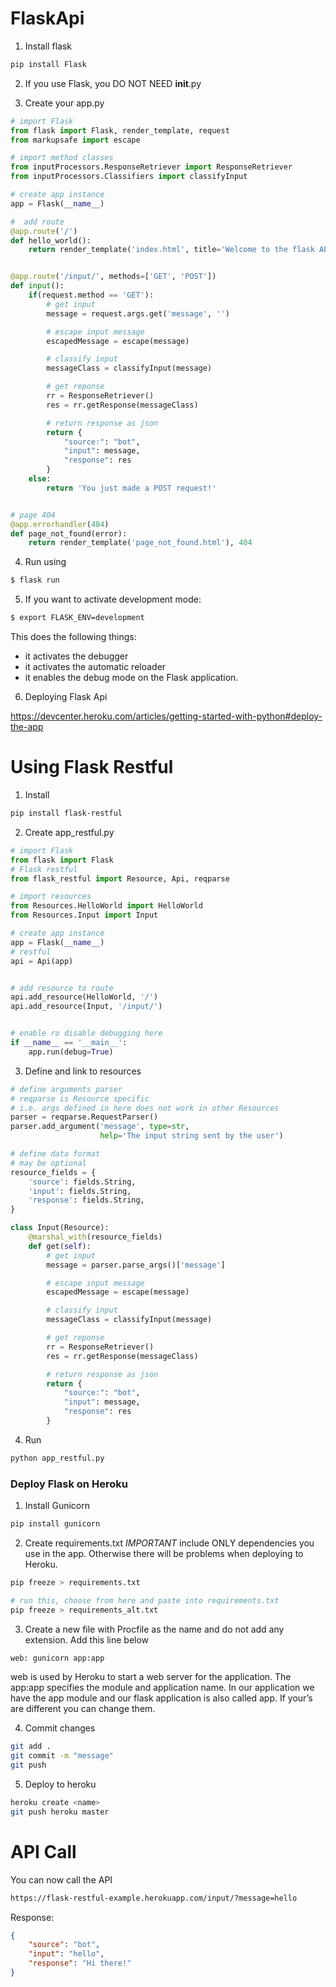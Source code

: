 # FlaskApi

1. Install flask
```python
pip install Flask
```

2. If you use Flask, you DO NOT NEED __init__.py

3. Create your app.py
```python
# import Flask
from flask import Flask, render_template, request
from markupsafe import escape

# import method classes
from inputProcessors.ResponseRetriever import ResponseRetriever
from inputProcessors.Classifiers import classifyInput

# create app instance
app = Flask(__name__)

#  add route
@app.route('/')
def hello_world():
    return render_template('index.html', title='Welcome to the flask API')


@app.route('/input/', methods=['GET', 'POST'])
def input():
    if(request.method == 'GET'):
        # get input
        message = request.args.get('message', '')

        # escape input message
        escapedMessage = escape(message)

        # classify input
        messageClass = classifyInput(message)

        # get reponse
        rr = ResponseRetriever()
        res = rr.getResponse(messageClass)

        # return response as json
        return {
            "source:": "bot",
            "input": message,
            "response": res
        }
    else:
        return 'You just made a POST request!'


# page 404
@app.errorhandler(404)
def page_not_found(error):
    return render_template('page_not_found.html'), 404
```

4. Run using
```bash
$ flask run
```

5. If you want to activate development mode:
```bash
$ export FLASK_ENV=development
```
This does the following things:

- it activates the debugger
- it activates the automatic reloader
- it enables the debug mode on the Flask application.

6. Deploying Flask Api

https://devcenter.heroku.com/articles/getting-started-with-python#deploy-the-app


# Using Flask Restful
1. Install
```bash
pip install flask-restful
```

2. Create app_restful.py
```python
# import Flask
from flask import Flask
# Flask restful
from flask_restful import Resource, Api, reqparse

# import resources
from Resources.HelloWorld import HelloWorld
from Resources.Input import Input

# create app instance
app = Flask(__name__)
# restful
api = Api(app)


# add resource to route
api.add_resource(HelloWorld, '/')
api.add_resource(Input, '/input/')


# enable ro disable debugging here
if __name__ == '__main__':
    app.run(debug=True)
```
3. Define and link to resources
```python
# define arguments parser
# reqparse is Resource specific
# i.e. args defined in here does not work in other Resources
parser = reqparse.RequestParser()
parser.add_argument('message', type=str,
                    help='The input string sent by the user')

# define data format
# may be optional
resource_fields = {
    'source': fields.String,
    'input': fields.String,
    'response': fields.String,
}

class Input(Resource):
    @marshal_with(resource_fields)
    def get(self):
        # get input
        message = parser.parse_args()['message']

        # escape input message
        escapedMessage = escape(message)

        # classify input
        messageClass = classifyInput(message)

        # get reponse
        rr = ResponseRetriever()
        res = rr.getResponse(messageClass)

        # return response as json
        return {
            "source:": "bot",
            "input": message,
            "response": res
        }

```

4. Run
```python
python app_restful.py
```
### Deploy Flask on Heroku

1. Install Gunicorn
```bash
pip install gunicorn
```

2. Create requirements.txt
*IMPORTANT* include ONLY dependencies you use in the app. Otherwise 
there will be problems when deploying to Heroku.
```bash
pip freeze > requirements.txt

# run this, choose from here and paste into requirements.txt
pip freeze > requirements_alt.txt
```

3. Create a new file with Procfile as the name and do not add any extension. Add this line below
```bash
web: gunicorn app:app
```
web is used by Heroku to start a web server for the application. The app:app specifies the module and application name. In our application we have the app module and our flask application is also called app. If your’s are different you can change them.

4. Commit changes
```bash
git add .
git commit -m "message"
git push
```
5. Deploy to heroku
```bash
heroku create <name>
git push heroku master
```
# API Call
You can now call the API
```bash
https://flask-restful-example.herokuapp.com/input/?message=hello
```

Response:
```json
{
    "source": "bot",
    "input": "hello",
    "response": "Hi there!"
}
```